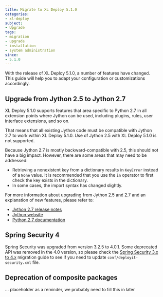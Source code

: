 ```yaml
---
title: Migrate to XL Deploy 5.1.0
categories:
- xl-deploy
subject:
- Upgrade
tags:
- migration
- upgrade
- installation
- system administration
since:
- 5.1.0
---
```


With the release of XL Deploy 5.1.0, a number of features have changed. This guide will help you to adapt your configuration or customizations accordingly.

## Upgrade from Jython 2.5 to Jython 2.7

XL Deploy 5.1.0 supports features that area specific to Python 2.7 in all extension points where Jython can be used, including plugins, rules, user interface extensions, and so on.

That means that all existing Jython code must be compatible with Jython 2.7 to work within XL Deploy 5.1.0. Use of Jython 2.5 with XL Deploy 5.1.0 is not supported.

Because Jython 2.7 is mostly backward-compatible with 2.5, this should not have a big impact. However, there are some areas that may need to be addressed:

* Retrieving a nonexistent key from a dictionary results in `KeyError` instead of a `None` value. It is recommended that you use the `in` operator to first check the key exists in the dictionary.
* In some cases, the import syntax has changed slightly.

For more information about upgrading from Jython 2.5 and 2.7 and an explanation of new features, please refer to:

* [Jython 2.7 release notes](https://hg.python.org/jython/file/412a8f9445f7/NEWS) 
* [Jython website](http://www.jython.org)
* [Python 2.7 documentation](https://www.python.org/download/releases/2.7/)

## Spring Security 4

Spring Security was upgraded from version 3.2.5 to 4.0.1. Some deprecated API was removed in the 4.0 version, so please check the [Spring Security 3.x to 4.x](http://docs.spring.io/spring-security/site/migrate/current/3-to-4/html5/migrate-3-to-4-xml.html) migration guide to see if you need to update `conf/deployit-security.xml` file.

## Deprecation of composite packages

... placeholder as a reminder, we probably need to fill this in later

